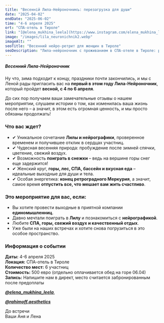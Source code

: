 ```yaml
---
title: "Весенній Лила-Нейроночникъ: перезагрузка для души"
date: "2025-04-02"
endDate: "2025-06-02"
time: "4-6 апреля 2025"
ort: "СПА-отель в Тироле"
link: "[@elena_mukhina_leela](https://www.instagram.com/elena_mukhina_leela?igsh=MXd4N2Vyd294dnFqMA==), [@rahimoff.aesthetics](https://www.instagram.com/rahimoff.aesthetics?igsh=cnU5ZjQ5MGFtbWdn==)"
image: "/images/lila_neuronichnik2.webp"
imageAlt: ""
seoTitle: "Весенний нейро-ретрит для женщин в Тироле"
seoDescription: "Лила-нейроночник с проживанием в СПА-отеле в Тироле: расслабление, женский круг, игра Лила, перезагрузка сознания. Уникальный ретрит с 4 по 6 апреля 2025 года."
---
```


##### Весенний Лила-Нейроночник 

Ну что, зима подходит к концу, праздники почти закончились, и мы с Леной рады пригласить вас на **первый в этом году Лила-Нейроночник**, который пройдет **весной, с 4 по 6 апреля**. 

До сих пор получаем ваши замечательные отзывы о нашем мероприятии, слушаем истории о том, как изменилась ваша жизнь после него – а значит, в этом есть огромная ценность, и мы просто обязаны продолжать! 

### **Что вас ждет?**

- ✔ Уникальное сочетание **Лилы и нейрографики**, проверенное временем и получившее отклик в сердцах участниц.
- ✔ Чудесная весенняя природа: пробуждение после зимней спячки, цветение, свежий воздух.
- ✔ Возможность **поиграть в снежки** – ведь на вершине горы снег еще задержится!
- ✔ Женский круг, **горы, лес, СПА, бассейн и вкусная еда** – идеальные выходные для души и тела.
- ✔ Особая энергетика: **конец ретроградного Меркурия**, а значит, самое время **отпустить все, что мешает вам жить счастливо**.

### **Это мероприятие для вас, если:**
- Вы хотите провести выходные в приятной компании **единомышленниц**.
- Давно мечтали поиграть в **Лилу** и познакомиться с **нейрографикой**.
- Любите **СПА, горы, свежий воздух и качественный отдых**.
- Уже были на наших встречах и хотите снова погрузиться в это особое пространство.

### **Информация о событии**
**Даты:** 4-6 апреля 2025  
**Локация:** СПА-отель в Тироле  
**Количество мест:** 6 участниц  
**Стоимость:** 500 евро (отдельно оплачивается обед на горе 06.04)  
**Запись:** Напишите нам в директ, место считается забронированным после предоплаты 

***[@elena_mukhina_leela](https://www.instagram.com/elena_mukhina_leela?igsh=MXd4N2Vyd294dnFqMA==)***, 

***[@rahimoff.aesthetics](https://www.instagram.com/rahimoff.aesthetics?igsh=cnU5ZjQ5MGFtbWdn==)*** 

До встречи  
Ваши Аня и Лена